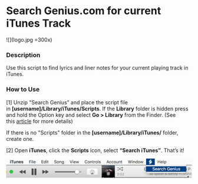 Search Genius.com for current iTunes Track 
===========================================
![](logo.jpg  =300x)

### Description

Use this script to find lyrics and liner notes for your current playing track in
iTunes.

### How to Use

[1] Unzip "Search Genius” and place the script file
in **[username]/Library/iTunes/Scripts**. If the **Library** folder is hidden
press and hold the Option key and select **Go \> Library** from the Finder. (See
this [article](http://www.macworld.com/article/2057221/how-to-view-the-library-folder-in-mavericks.html) for
more details)

If there is no "Scripts" folder in the **[username]/Library/iTunes/** folder,
create one.

[2] Open **iTunes**, click the **Scripts** icon, select **“Search iTunes”**.
That’s it!

![](screenshot.png)
